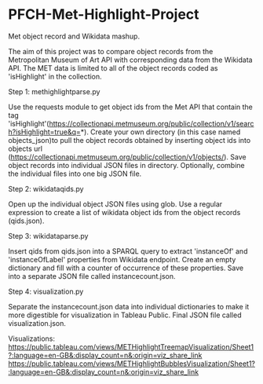 # PFCH-Met-Highlight-Project
Met object record and Wikidata mashup.

The aim of this project was to compare object records from the Metropolitan Museum of Art API with corresponding data from the Wikidata API. The MET data is limited to all of the object records coded as 'isHighlight' in the collection. 

Step 1: methighlightparse.py

Use the requests module to get object ids from the Met API that contain the tag 'isHighlight'(https://collectionapi.metmuseum.org/public/collection/v1/search?isHighlight=true&q=*). Create your own directory (in this case named objects_json)to pull the object records obtained by inserting object ids into objects url (https://collectionapi.metmuseum.org/public/collection/v1/objects/). Save object records into individual JSON files in directory. Optionally, combine the individual files into one big JSON file. 

Step 2: wikidataqids.py

Open up the individual object JSON files using glob. Use a regular expression to create a list of wikidata object ids from the object records (qids.json).

Step 3: wikidataparse.py

Insert qids from qids.json into a SPARQL query to extract 'instanceOf' and 'instanceOfLabel' properties from Wikidata endpoint. Create an empty dictionary and fill with a counter of occurrence of these properties. Save into a separate JSON file called instancecount.json.

Step 4: visualization.py

Separate the instancecount.json data into individual dictionaries to make it more digestible for visualization in Tableau Public. Final JSON file called visualization.json. 

Visualizations:
https://public.tableau.com/views/METHighlightTreemapVisualization/Sheet1?:language=en-GB&:display_count=n&:origin=viz_share_link
https://public.tableau.com/views/METHighlightBubblesVisualization/Sheet1?:language=en-GB&:display_count=n&:origin=viz_share_link


